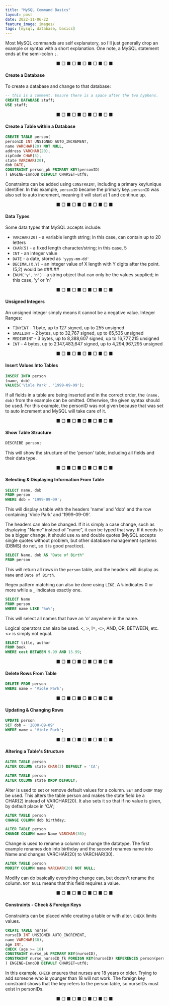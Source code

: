 ```yaml
---
title: "MySQL Command Basics"
layout: post
date: 2022-11-06-22
feature_image: images/
tags: [mysql, database, basics]
---
```


<!--more-->

Most MySQL commands are self explanatory, so I'll just generally drop an example or syntax with a short explanation. One note, a MySQL statement ends at the semi-colon `;`. 


<div align="center">■ □ ■ □ ■ □ ■ □ ■ □ ■</div>

#### Create a Database
To create a database and change to that database:

```sql
-- this is a comment. Ensure there is a space after the two hyphens. 
CREATE DATABASE staff;
USE staff;
```

<div align="center">■ □ ■ □ ■ □ ■ □ ■ □ ■</div>


#### Create a Table within a Database

```sql
CREATE TABLE person(
personID INT UNSIGNED AUTO_INCREMENT,
name VARCHAR(20) NOT NULL,
address VARCHAR(20),
zipCode CHAR(5),
state VARCHAR(20),
dob DATE,
CONSTRAINT person_pk PRIMARY KEY(personID)
) ENGINE=InnoDB DEFAULT CHARSET=utf8;
```

Constraints can be added using `CONSTRAINT`, including a primary key/unique identifier. In this example, `personID` became the primary key. 
`personID` was also set to auto increment, meaning it will start at 1 and continue up.


<div align="center">■ □ ■ □ ■ □ ■ □ ■ □ ■</div>


#### Data Types

Some data types that MySQL accepts include:
- `VARCHAR(20)` - a variable length string; in this case, can contain up to 20 letters
- `CHAR(5)` - a fixed length character/string; in this case, 5
- `INT` - an integer value
- `DATE` - a date, stored as `'yyyy-mm-dd'`
- `DECIMAL(X,Y)` - an integer value of X length with Y digits after the point. (5,2) would be ###.##
- `ENUM('y','n')` - a string object that can only be the values supplied; in this case, 'y' or 'n'


<div align="center">■ □ ■ □ ■ □ ■ □ ■ □ ■</div>


#### Unsigned Integers

An unsigned integer simply means it cannot be a negative value. 
Integer Ranges:
- `TINYINT` - 1 byte, up to 127 signed, up to 255 unsigned
- `SMALLINT` - 2 bytes, up to 32,767 signed, up to 65,535 unsigned
- `MEDIUMINT` - 3 bytes, up to 8,388,607 signed, up to 16,777,215 unsigned
- `INT` - 4 bytes, up to 2,147,483,647 signed, up to 4,294,967,295 unsigned


<div align="center">■ □ ■ □ ■ □ ■ □ ■ □ ■</div>


#### Insert Values Into Tables

```sql
INSERT INTO person
(name, dob)
VALUES('Viole Park', '1999-09-09');
```

If all fields in a table are being inserted and in the correct order, the `(name, dob)` from the example can be omitted. Otherwise, the given syntax should be used. For this example, the personID was not given because that was set to auto increment and MySQL will take care of it. 


<div align="center">■ □ ■ □ ■ □ ■ □ ■ □ ■</div>


#### Show Table Structure

```sql
DESCRIBE person;
```

This will show the structure of the 'person' table, including all fields and their data type.


<div align="center">■ □ ■ □ ■ □ ■ □ ■ □ ■</div>


#### Selecting & Displaying Information From Table

```sql
SELECT name, dob
FROM person
WHERE dob = '1999-09-09';
```
This will display a table with the headers 'name' and 'dob' and the row containing 'Viole Park' and '1999-09-09'. 

The headers can also be changed. If it is simply a case change, such as displaying "Name" instead of "name", it can be typed that way. If it needs to be a bigger change, it should use `AS` and double quotes (MySQL accepts single quotes without problem, but other database management systems (DBMS) do not, so it is good practice). 

```sql
SELECT Name, dob AS "Date of Birth"
FROM person
```
This will return all rows in the `person` table, and the headers will display as `Name` and `Date of Birth`.

Regex pattern matching can also be done using `LIKE`. A `%` indicates 0 or more while a `_` indicates exactly one.
```sql
SELECT Name
FROM person
WHERE name LIKE '%o%';
```
This will select all names that have an 'o' anywhere in the name. 

Logical operators can also be used. <, >, !=, <>, AND, OR, BETWEEN, etc.
<> is simply not equal. 
```sql
SELECT title, author
FROM book
WHERE cost BETWEEN 9.99 AND 15.99;
```

<div align="center">■ □ ■ □ ■ □ ■ □ ■ □ ■</div>


#### Delete Rows From Table
```sql
DELETE FROM person
WHERE name = 'Viole Park';
```

<div align="center">■ □ ■ □ ■ □ ■ □ ■ □ ■</div>


#### Updating & Changing Rows 
```sql
UPDATE person
SET dob = '2000-09-09'
WHERE name = 'Viole Park';
```

<div align="center">■ □ ■ □ ■ □ ■ □ ■ □ ■</div>


#### Altering a Table's Structure
```sql
ALTER TABLE person
ALTER COLUMN state CHAR(2) DEFAULT = 'CA';

ALTER TABLE person
ALTER COLUMN state DROP DEFAULT;
```

Alter is used to set or remove default values for a column. `SET` and `DROP` may be used. 
This alters the table person and makes the state field be a CHAR(2) instead of VARCHAR(20). It also sets it so that if no value is given, by default place in 'CA';

```sql
ALTER TABLE person
CHANGE COLUMN dob birthday;

ALTER TABLE person
CHANGE COLUMN name Name VARCHAR(30);
```
Change is used to rename a column or change the datatype. The first example renames dob into birthday and the second renames name into Name and changes VARCHAR(20) to VARCHAR(30).

```sql
ALTER TABLE person
MODIFY COLUMN name VARCHAR(20) NOT NULL;
```

Modify can do basically everything change can, but doesn't rename the column. `NOT NULL` means that this field requires a value. 


<div align="center">■ □ ■ □ ■ □ ■ □ ■ □ ■</div>


#### Constraints - Check & Foreign Keys
 Constraints can be placed while creating a table or with alter. `CHECK` limits values.
 
 ```sql
 CREATE TABLE nurse(
 nurseID INT UNSIGNED AUTO_INCREMENT,
 name VARCHAR(30),
 age INT,
 CHECK (age >= 18)
 CONSTRAINT nurse_pk PRIMARY KEY(nurseID),
 CONSTRAINT nurse_nurseID_fk FOREIGN KEY(nurseID) REFERENCES person(personID)
 ) ENGINE=InnoDB DEFAULT CHARSET=utf8;
 ```
 
 In this example, `CHECK` ensures that nurses are 18 years or older. Trying to add someone who is younger than 18 will not work. The foreign key constraint shows that the key refers to the person table, so nurseIDs must exist in personIDs.
 
 
<div align="center">■ □ ■ □ ■ □ ■ □ ■ □ ■</div>


